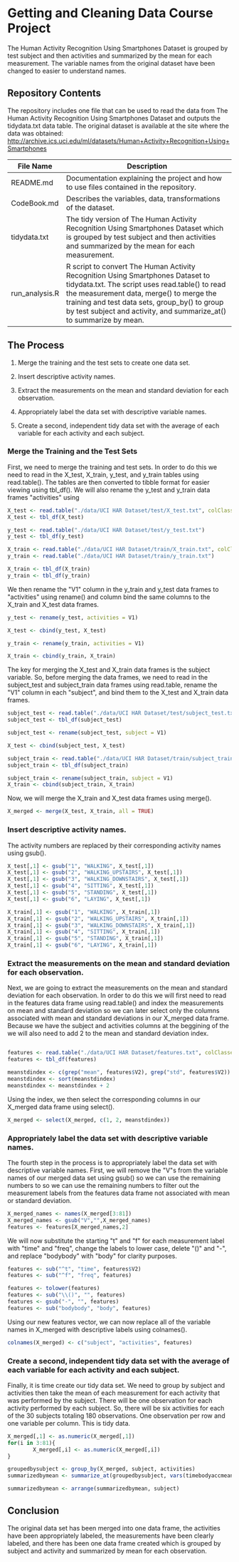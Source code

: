 # Getting and Cleaning Data Course Project

The Human Activity Recognition Using Smartphones Dataset is grouped by test subject and then activities and summarized by the mean for each measurement.  The variable names from the original dataset have been changed to easier to understand names.


## Repository Contents

The repository includes one file that can be used to read the data from The Human Activity Recognition Using Smartphones Dataset and outputs the tidydata.txt data table.  The original dataset is available at the site where the data was obtained:
<http://archive.ics.uci.edu/ml/datasets/Human+Activity+Recognition+Using+Smartphones>

| File Name | Description |
| --------- | ----------- |
| README.md   | Documentation explaining the project and how to use files contained in the repository. |
| CodeBook.md | Describes the variables, data, transformations of the dataset. |
| tidydata.txt | The tidy version of The Human Activity Recognition Using Smartphones Dataset which is grouped by test subject and then activities and summarized by the mean for each measurement. |
| run_analysis.R | R script to convert The Human Activity Recognition Using Smartphones Dataset to tidydata.txt.  The script uses read.table() to read the measurement data, merge() to merge the training and test data sets, group_by() to group by test subject and activity, and summarize_at() to summarize by mean. |

## The Process

1. Merge the training and the test sets to create one data set.

2. Insert descriptive activity names.

3. Extract the measurements on the mean and standard deviation for each observation.

4. Appropriately label the data set with descriptive variable names.

5. Create a second, independent tidy data set with the average of each variable for each activity and each subject.

### Merge the Training and the Test Sets
First, we need to merge the training and test sets.  In order to do this we need to read in the X_test, X_train, y_test, and y_train tables using read.table().  The tables are then converted to tibble format for easier viewing using tbl_df().  We will also rename the y_test and y_train data frames "activities" using 

```r
X_test <- read.table("./data/UCI HAR Dataset/test/X_test.txt", colClasses = "character")
X_test <- tbl_df(X_test)

y_test <- read.table("./data/UCI HAR Dataset/test/y_test.txt")
y_test <- tbl_df(y_test)

X_train <- read.table("./data/UCI HAR Dataset/train/X_train.txt", colClasses = "character")
y_train <- read.table("./data/UCI HAR Dataset/train/y_train.txt")

X_train <- tbl_df(X_train)
y_train <- tbl_df(y_train)

```

We then rename the "V1" column in the y_train and y_test data frames to "activities" using rename() and column bind the same columns to the X_train and X_test data frames.

```r
y_test <- rename(y_test, activities = V1)

X_test <- cbind(y_test, X_test)

y_train <- rename(y_train, activities = V1)

X_train <- cbind(y_train, X_train)

```

The key for merging the X_test and X_train data frames is the subject variable.  So, before merging the data frames, we need to read in the subject_test and subject_train data frames using read.table, rename the "V1" column in each "subject", and bind them to the X_test and X_train data frames.

```r
subject_test <- read.table("./data/UCI HAR Dataset/test/subject_test.txt", colClasses = "character")
subject_test <- tbl_df(subject_test)

subject_test <- rename(subject_test, subject = V1)

X_test <- cbind(subject_test, X_test)

subject_train <- read.table("./data/UCI HAR Dataset/train/subject_train.txt", colClasses = "character")
subject_train <- tbl_df(subject_train)

subject_train <- rename(subject_train, subject = V1)
X_train <- cbind(subject_train, X_train)
```

Now, we will merge the X_train and X_test data frames using merge().

```r
X_merged <- merge(X_test, X_train, all = TRUE)
```

### Insert descriptive activity names.

The activity numbers are replaced by their corresponding activity names using gsub().

```r
X_test[,1] <- gsub("1", "WALKING", X_test[,1])
X_test[,1] <- gsub("2", "WALKING_UPSTAIRS", X_test[,1])
X_test[,1] <- gsub("3", "WALKING_DOWNSTAIRS", X_test[,1])
X_test[,1] <- gsub("4", "SITTING", X_test[,1])
X_test[,1] <- gsub("5", "STANDING", X_test[,1])
X_test[,1] <- gsub("6", "LAYING", X_test[,1])

X_train[,1] <- gsub("1", "WALKING", X_train[,1])
X_train[,1] <- gsub("2", "WALKING_UPSTAIRS", X_train[,1])
X_train[,1] <- gsub("3", "WALKING_DOWNSTAIRS", X_train[,1])
X_train[,1] <- gsub("4", "SITTING", X_train[,1])
X_train[,1] <- gsub("5", "STANDING", X_train[,1])
X_train[,1] <- gsub("6", "LAYING", X_train[,1])
```

### Extract the measurements on the mean and standard deviation for each observation.

Next, we are going to extract the measurements on the mean and standard deviation for each observation.  In order to do this we will first need to read in the features data frame using read.table() and index the measurements on mean and standard deviation so we can later select only the columns associated with mean and standard deviations in our X_merged data frame.  Because we have the subject and activities columns at the beggining of the we will also need to add 2 to the mean and standard deviation index.

```r

features <- read.table("./data/UCI HAR Dataset/features.txt", colClasses = "character")
features <- tbl_df(features)

meanstdindex <- c(grep("mean", features$V2), grep("std", features$V2))
meanstdindex <- sort(meanstdindex)
meanstdindex <- meanstdindex + 2
```

Using the index, we then select the corresponding columns in our X_merged data frame using select().

```r
X_merged <- select(X_merged, c(1, 2, meanstdindex))
```

### Appropriately label the data set with descriptive variable names.

The fourth step in the process is to appropriately label the data set with descriptive variable names.  First, we will remove the "V"s from the variable names of our merged data set using gsub() so we can use the remaining numbers to so we can use the remaining numbers to filter out the measurement labels from the features data frame not associated with mean or standard deviation.

```r
X_merged_names <- names(X_merged[3:81])
X_merged_names <- gsub("V","",X_merged_names)
features <- features[X_merged_names,2]
```

We will now substitute the starting "t" and "f" for each measurement label with "time" and "freq", change the labels to lower case, delete "()" and "-", and replace "bodybody" with "body" for clarity purposes.

```r
features <- sub("^t", "time", features$V2)
features <- sub("^f", "freq", features)

features <- tolower(features)
features <- sub("\\()", "", features)
features <- gsub("-", "", features)
features <- sub("bodybody", "body", features)
```

Using our new features vector, we can now replace all of the variable names in X_merged with descriptive labels using colnames().

```r
colnames(X_merged) <- c("subject", "activities", features)
```

### Create a second, independent tidy data set with the average of each variable for each activity and each subject.

Finally, it is time create our tidy data set.  We need to group by subject and activities then take the mean of each measurement for each activity that was performed by the subject.  There will be one observation for each activity performed by each subject.  So, there will be six activities for each of the 30 subjects totaling 180 observations.  One observation per row and one variable per column.  This is tidy data.

```r
X_merged[,1] <- as.numeric(X_merged[,1])
for(i in 3:81){
        X_merged[,i] <- as.numeric(X_merged[,i])
}

groupedbysubject <- group_by(X_merged, subject, activities)
summarizedbymean <- summarize_at(groupedbysubject, vars(timebodyaccmeanx:freqbodygyrojerkmagmeanfreq), funs(mean))

summarizedbymean <- arrange(summarizedbymean, subject)
```

## Conclusion

The original data set has been merged into one data frame, the activities have been appropriately labeled, the measurements have been clearly labeled, and there has been one data frame created which is grouped by subject and activity and summarized by mean for each observation.





